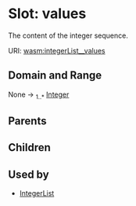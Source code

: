 
# Slot: values


The content of the integer sequence.

URI: [wasm:integerList__values](https://w3id.org/itk/wasmintegerList__values)


## Domain and Range

None &#8594;  <sub>1..\*</sub> [Integer](types/Integer.md)

## Parents


## Children


## Used by

 * [IntegerList](IntegerList.md)
